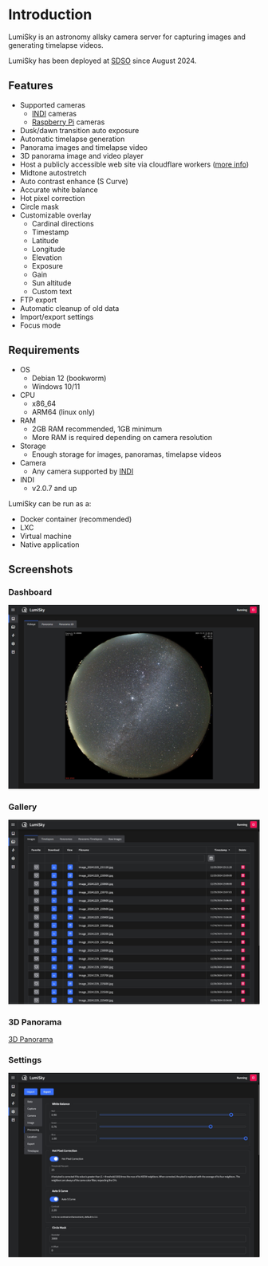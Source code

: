 <!-- NOTE: This is a copy of README.md in the root of the repo with the image paths changed. -->

# Introduction

LumiSky is an astronomy allsky camera server for capturing images and generating timelapse videos.

LumiSky has been deployed at [SDSO](https://sdso.space/) since August 2024.

## Features

- Supported cameras
  - [INDI](https://www.indilib.org/) cameras
  - [Raspberry Pi](https://www.raspberrypi.com/documentation/accessories/camera.html) cameras
- Dusk/dawn transition auto exposure
- Automatic timelapse generation
- Panorama images and timelapse video
- 3D panorama image and video player
- Host a publicly accessible web site via cloudflare workers ([more info](/publish))
- Midtone autostretch
- Auto contrast enhance (S Curve)
- Accurate white balance
- Hot pixel correction
- Circle mask
- Customizable overlay
  - Cardinal directions
  - Timestamp
  - Latitude
  - Longitude
  - Elevation
  - Exposure
  - Gain
  - Sun altitude
  - Custom text
- FTP export
- Automatic cleanup of old data
- Import/export settings
- Focus mode

## Requirements

- OS
  - Debian 12 (bookworm)
  - Windows 10/11
- CPU
  - x86_64
  - ARM64 (linux only)
- RAM
  - 2GB RAM recommended, 1GB minimum
  - More RAM is required depending on camera resolution
- Storage
  - Enough storage for images, panoramas, timelapse videos
- Camera
  - Any camera supported by [INDI](https://www.indilib.org/)
- INDI
  - v2.0.7 and up

LumiSky can be run as a:

- Docker container (recommended)
- LXC
- Virtual machine
- Native application

## Screenshots

### Dashboard

![Dashboard](_media/lumisky-dashboard.jpg "Dashboard")

### Gallery

![Gallery](_media/lumisky-gallery.jpg "Gallery")

### 3D Panorama

[3D Panorama](_media/lumisky-3d-panorama.mp4 ':include')

### Settings

![Settings](_media/lumisky-settings.jpg "Settings")
